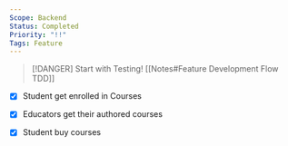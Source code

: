 ```yaml
---
Scope: Backend
Status: Completed
Priority: "!!"
Tags: Feature
---
```

> [!DANGER] Start with Testing!
> [[Notes#Feature Development Flow TDD]]
- [x] Student get enrolled in Courses
- [x] Educators get their authored courses 
- [x] Student buy courses






 